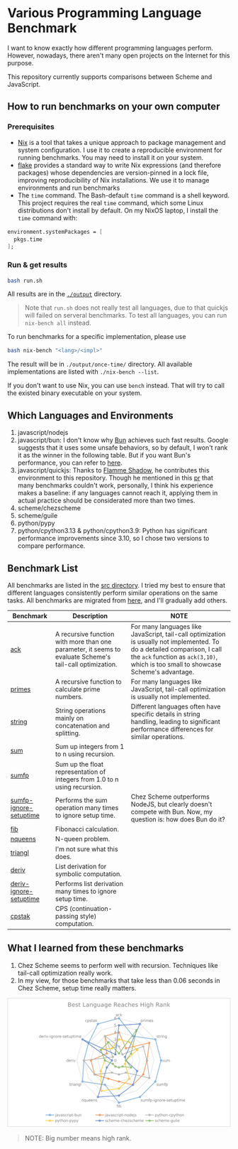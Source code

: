# Various Programming Language Benchmark

I want to know exactly how different programming languages perform. However, nowadays, there aren't many open projects on the Internet for this purpose.

This repository currently supports comparisons between Scheme and JavaScript.

## How to run benchmarks on your own computer
### Prerequisites
* [Nix](https://nixos.org/) is a tool that takes a unique approach to package management and system configuration. I use it to create a reproducible environment for running benchmarks. You may need to install it on your system.
* [flake](https://nixos.wiki/wiki/flakes) provides a standard way to write Nix expressions (and therefore packages) whose dependencies are version-pinned in a lock file, improving reproducibility of Nix installations. We use it to manage environments and run benchmarks
* The `time` command. The Bash-default `time` command is a shell keyword. This project requires the real `time` command, which some Linux distributions don't install by default. On my NixOS laptop, I install the `time` command with:
```nix
environment.systemPackages = [
  pkgs.time
];
```

### Run & get results

```bash
bash run.sh
```
All results are in the [`./output`](./output) directory.
> Note that `run.sh` does not really test all languages, due to that quickjs will failed on serveral benchmarks. To test all languages, you can run `nix-bench all` instead.

To run benchmarks for a specific implementation, please use
```bash
bash nix-bench "<lang>/<impl>"
```

The result will be in `./output/once-time/` directory.  All available implementations are listed with `./nix-bench --list`.

If you don't want to use Nix, you can use `bench` instead. That will try to call the existed binary executable on your system.

## Which Languages and Environments
1. javascript/nodejs
2. javascript/bun: I don't know why [Bun](./language-environments/javascript/bun/) achieves such fast results. Google suggests that it uses some unsafe behaviors, so by default, I won't rank it as the winner in the following table. But if you want Bun's performance, you can refer to [here](./output/javascript-bun).
3. javascript/quickjs: Thanks to [Flamme Shadow](https://github.com/FlammeShadow), he contributes this environment to this repository. Though he mentioned in this [pr](https://github.com/ufo5260987423/various-program-languages-benchmark/pull/3) that many benchmarks couldn't work, personally, I think his experience makes a baseline: if any languages cannot reach it, applying them in actual practice should be considerated more than two times.
4. scheme/chezscheme
5. scheme/guile
6. python/pypy
7. python/cpython3.13 & python/cpython3.9: Python has significant performance improvements since 3.10, so I chose two versions to compare performance.

## Benchmark List
All benchmarks are listed in the [src directory](./src). I tried my best to ensure that different languages consistently perform similar operations on the same tasks. All benchmarks are migrated from [here](https://github.com/ecraven/r7rs-benchmarks), and I'll gradually add others.

| Benchmark | Description | NOTE |
| --- | --- | --- | 
| [ack](./src/ack) | A recursive function with more than one parameter, it seems to evaluate Scheme's tail-call optimization. | For many languages like JavaScript, tail-call optimization is usually not implemented. To do a detailed comparison, I call the `ack` function as `ack(3,10)`, which is too small to showcase Scheme's advantage. | 
| [primes](./src/primes) | A recursive function to calculate prime numbers. | For many languages like JavaScript, tail-call optimization is usually not implemented. | 
| [string](./src/string) | String operations mainly on concatenation and splitting. | Different languages often have specific details in string handling, leading to significant performance differences for similar operations. | 
| [sum](./src/sum) | Sum up integers from 1 to n using recursion. |  | 
| [sumfp](./src/sumfp) | Sum up the float representation of integers from 1.0 to n using recursion. |  | 
| [sumfp-ignore-setuptime](./src/sumfp) | Performs the sum operation many times to ignore setup time. | Chez Scheme outperforms NodeJS, but clearly doesn't compete with Bun. Now, my question is: how does Bun do it? |
| [fib](./src/fib) | Fibonacci calculation. |  | 
| [nqueens](./src/nqueens) | N-queen problem. |  | 
| [triangl](./src/triangl) | I'm not sure what this does. |  | 
| [deriv](./src/deriv) | List derivation for symbolic computation. |  | 
| [deriv-ignore-setuptime](./src/deriv) | Performs list derivation many times to ignore setup time. |  | 
| [cpstak](./src/cpstak) | CPS (continuation-passing style) computation. |  | 

## What I learned from these benchmarks

1. Chez Scheme seems to perform well with recursion. Techniques like tail-call optimization really work.
2. In my view, for those benchmarks that take less than 0.06 seconds in Chez Scheme, setup time really matters.

![radar](./analysis/radar.png)
>NOTE: Big number means high rank.